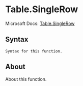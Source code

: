 # Table.SingleRow

Microsoft Docs: [Table.SingleRow](https://docs.microsoft.com/en-us/powerquery-m/table-singlerow)

## Syntax

```
Syntax for this function.
```

## About

About this function.

